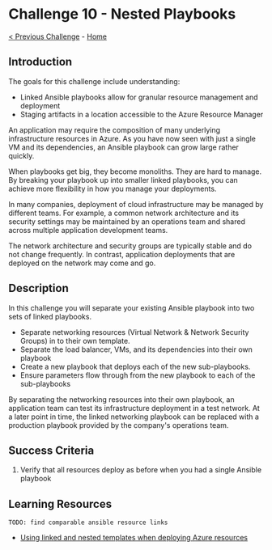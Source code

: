 # Challenge 10 - Nested Playbooks

[< Previous Challenge](./Challenge-09.md) - [Home](../readme.md)

## Introduction

The goals for this challenge include understanding:
- Linked Ansible playbooks allow for granular resource management and deployment
- Staging artifacts in a location accessible to the Azure Resource Manager

An application may require the composition of many underlying infrastructure resources in Azure. As you have now seen with just a single VM and its dependencies, an Ansible playbook can grow large rather quickly.

When playbooks get big, they become monoliths. They are hard to manage.  By breaking your playbook up into smaller linked playbooks, you can achieve more flexibility in how you manage your deployments.

In many companies, deployment of cloud infrastructure may be managed by different teams. For example, a common network architecture and its security settings may be maintained by an operations team and shared across multiple application development teams.

The network architecture and security groups are typically stable and do not change frequently. In contrast, application deployments that are deployed on the network may come and go.

## Description

In this challenge you will separate your existing Ansible playbook into two sets of linked playbooks. 

- Separate networking resources (Virtual Network & Network Security Groups) in to their own template.
- Separate the load balancer, VMs, and its dependencies into their own playbook
- Create a new playbook that deploys each of the new sub-playbooks.
- Ensure parameters flow through from the new playbook to each of the sub-playbooks

By separating the networking resources into their own playbook, an application team can test its infrastructure deployment in a test network. At a later point in time, the linked networking playbook can be replaced with a production playbook provided by the company's operations team.

## Success Criteria

1. Verify that all resources deploy as before when you had a single Ansible playbook

## Learning Resources

`TODO: find comparable ansible resource links`

- [Using linked and nested templates when deploying Azure resources](https://docs.microsoft.com/en-us/azure/azure-resource-manager/templates/linked-templates)
